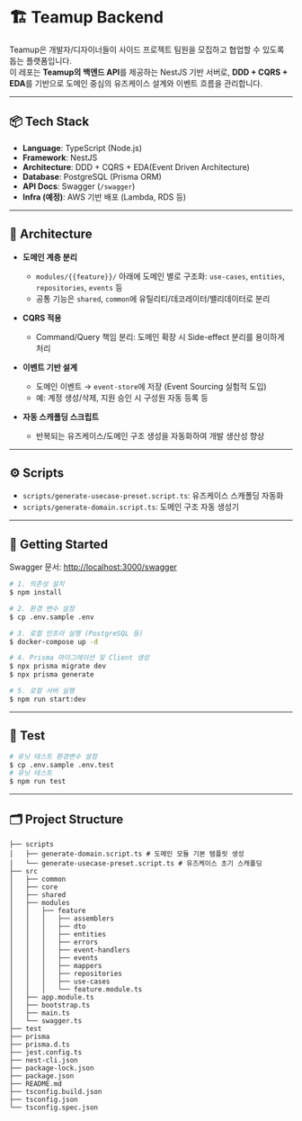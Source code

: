 # 🏗️ Teamup Backend

Teamup은 개발자/디자이너들이 사이드 프로젝트 팀원을 모집하고 협업할 수 있도록 돕는 플랫폼입니다.  
이 레포는 **Teamup의 백엔드 API**를 제공하는 NestJS 기반 서버로, **DDD + CQRS + EDA**를 기반으로 도메인 중심의 유즈케이스 설계와 이벤트 흐름을 관리합니다.

---

## 📦 Tech Stack

- **Language**: TypeScript (Node.js)
- **Framework**: NestJS
- **Architecture**: DDD + CQRS + EDA(Event Driven Architecture)
- **Database**: PostgreSQL (Prisma ORM)
- **API Docs**: Swagger (`/swagger`)
- **Infra (예정)**: AWS 기반 배포 (Lambda, RDS 등)

---

## 🧱 Architecture

- **도메인 계층 분리**

  - `modules/{{feature}}/` 아래에 도메인 별로 구조화: `use-cases`, `entities`, `repositories`, `events` 등
  - 공통 기능은 `shared`, `common`에 유틸리티/데코레이터/밸리데이터로 분리

- **CQRS 적용**

  - Command/Query 책임 분리: 도메인 확장 시 Side-effect 분리를 용이하게 처리

- **이벤트 기반 설계**

  - 도메인 이벤트 → `event-store`에 저장 (Event Sourcing 실험적 도입)
  - 예: 계정 생성/삭제, 지원 승인 시 구성원 자동 등록 등

- **자동 스캐폴딩 스크립트**
  - 반복되는 유즈케이스/도메인 구조 생성을 자동화하여 개발 생산성 향상

---

## ⚙️ Scripts

- `scripts/generate-usecase-preset.script.ts`: 유즈케이스 스캐폴딩 자동화
- `scripts/generate-domain.script.ts`: 도메인 구조 자동 생성기

---

## 🚀 Getting Started

Swagger 문서: <http://localhost:3000/swagger>

```bash
# 1. 의존성 설치
$ npm install

# 2. 환경 변수 설정
$ cp .env.sample .env

# 3. 로컬 인프라 실행 (PostgreSQL 등)
$ docker-compose up -d

# 4. Prisma 마이그레이션 및 Client 생성
$ npx prisma migrate dev
$ npx prisma generate

# 5. 로컬 서버 실행
$ npm run start:dev

```

---

## 🧪 Test

```bash
# 유닛 테스트 환경변수 설정
$ cp .env.sample .env.test
# 유닛 테스트
$ npm run test

```

---

## 🗂️ Project Structure

```
├── scripts
│   ├── generate-domain.script.ts # 도메인 모듈 기본 템플릿 생성
│   └── generate-usecase-preset.script.ts # 유즈케이스 초기 스캐폴딩
├── src
│   ├── common
│   ├── core
│   ├── shared
│   ├── modules
│   │   ├── feature
│   │   │   ├── assemblers
│   │   │   ├── dto
│   │   │   ├── entities
│   │   │   ├── errors
│   │   │   ├── event-handlers
│   │   │   ├── events
│   │   │   ├── mappers
│   │   │   ├── repositories
│   │   │   ├── use-cases
│   │   │   └── feature.module.ts
│   ├── app.module.ts
│   ├── bootstrap.ts
│   ├── main.ts
│   └── swagger.ts
├── test
├── prisma
├── prisma.d.ts
├── jest.config.ts
├── nest-cli.json
├── package-lock.json
├── package.json
├── README.md
├── tsconfig.build.json
├── tsconfig.json
└── tsconfig.spec.json
```
